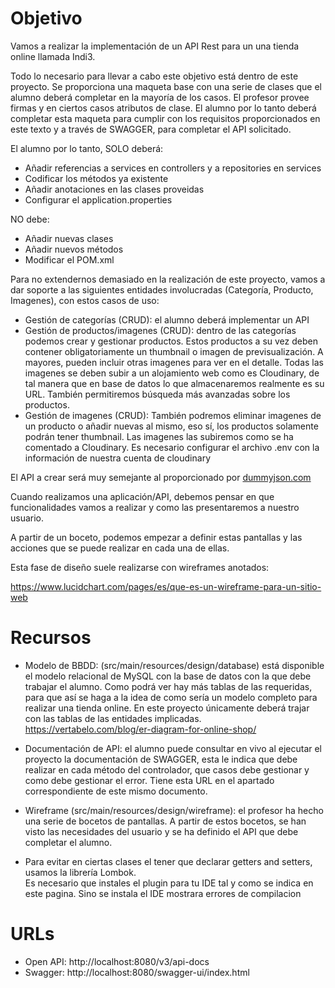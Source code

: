 # Objetivo

Vamos a realizar la implementación de un API Rest para un una tienda online llamada Indi3.

Todo lo necesario para llevar a cabo este objetivo está dentro de este proyecto.
Se proporciona una maqueta base con una serie de clases que el alumno
deberá completar en la mayoría de los casos. 
El profesor provee firmas y en ciertos casos atributos de clase. 
El alumno por lo tanto deberá completar esta maqueta para cumplir con los requisitos 
proporcionados en este texto y a través de SWAGGER, para completar el API solicitado. 

El alumno por lo tanto, SOLO deberá:

* Añadir referencias a services en controllers y a repositories en services
* Codificar los métodos ya existente
* Añadir anotaciones en las clases proveidas
* Configurar el application.properties

NO debe:

* Añadir nuevas clases
* Añadir nuevos métodos
* Modificar el POM.xml

Para no extendernos demasiado en la realización de este proyecto, vamos a 
dar soporte a las siguientes entidades involucradas (Categoría, Producto, Imagenes), 
con estos casos de uso:

* Gestión de categorías (CRUD): el alumno deberá implementar un API
* Gestión de productos/imagenes (CRUD): dentro de las categorías podemos crear y gestionar productos. 
Estos productos a su vez deben contener obligatoriamente un thumbnail o imagen de previsualización.
A mayores, pueden incluir otras imagenes para ver en el detalle. Todas las imagenes se deben subir a un 
alojamiento web como es Cloudinary, de tal manera que en base de datos lo que almacenaremos realmente 
es su URL. También permitiremos búsqueda más avanzadas sobre los productos.
* Gestión de imagenes (CRUD): También podremos eliminar imagenes de un producto o añadir nuevas al mismo,
eso sí, los productos solamente podrán tener thumbnail. Las imagenes las subiremos como se ha comentado
a Cloudinary. Es necesario configurar el archivo .env con la información de nuestra cuenta de cloudinary

El API a crear será muy semejante al proporcionado por [dummyjson.com](https://dummyjson.com/docs/products)

Cuando realizamos una aplicación/API, debemos pensar en que funcionalidades vamos a realizar y como 
las presentaremos a nuestro usuario.

A partir de un boceto, podemos empezar a definir estas pantallas y las acciones
que se puede realizar en cada una de ellas.

Esta fase de diseño suele realizarse con wireframes anotados:

https://www.lucidchart.com/pages/es/que-es-un-wireframe-para-un-sitio-web



# Recursos

* Modelo de BBDD: (src/main/resources/design/database) está disponible el modelo relacional de MySQL con 
la base de datos con la que debe trabajar el alumno.
Como podrá ver hay más tablas de las requeridas, para que así se haga a la idea de como sería un modelo 
completo para realizar una tienda online. En este proyecto únicamente deberá trajar con las tablas de las 
entidades implicadas.
https://vertabelo.com/blog/er-diagram-for-online-shop/

* Documentación de API: el alumno puede consultar en vivo al ejecutar el proyecto la documentación de 
SWAGGER, esta le indica que debe realizar en cada método del controlador, que casos debe gestionar 
y como debe gestionar el error.  Tiene esta URL en el apartado correspondiente de este mismo documento.

* Wireframe (src/main/resources/design/wireframe): el profesor ha hecho una serie de bocetos de pantallas. 
A partir de estos bocetos, se han visto las necesidades del usuario y se ha definido el API que debe 
completar el alumno.

* Para evitar en ciertas clases el tener que declarar getters and setters, usamos la librería Lombok.  
Es necesario que instales el plugin para tu IDE tal y como se indica en este pagina. Sino se instala
el IDE mostrara errores de compilacion

# URLs

* Open API: http://localhost:8080/v3/api-docs 
* Swagger: http://localhost:8080/swagger-ui/index.html

